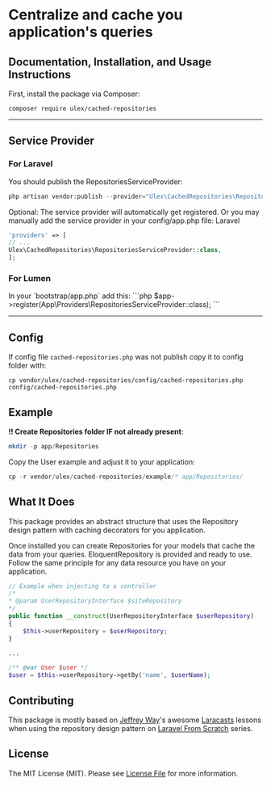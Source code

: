 # Centralize and cache you application's queries

## Documentation, Installation, and Usage Instructions

First, install the package via Composer:
```
composer require ulex/cached-repositories
```

------------------------------------------
<h2> Service Provider </h2>
<h3>For Laravel</h3>

You should publish the RepositoriesServiceProvider:
```php
php artisan vendor:publish --provider="Ulex\CachedRepositories\RepositoriesServiceProvider"
```

Optional: The service provider will automatically get registered. Or you may manually add the service provider in your config/app.php file:
Laravel
```php
'providers' => [
// ...
Ulex\CachedRepositories\RepositoriesServiceProvider::class,
];
```
<h3>For Lumen</h3>
In your `bootstrap/app.php` add this:
```php
$app->register(App\Providers\RepositoriesServiceProvider::class);
```

---------------

<h2> Config </h2>

If config file `cached-repositories.php` was not publish copy it to config folder with:
```
cp vendor/ulex/cached-repositories/config/cached-repositories.php config/cached-repositories.php
```

<h2> Example </h2>

<b>!! Create Repositories folder IF not already present</b>:
```php
mkdir -p app/Repositories
```
Copy the User example and adjust it to your application:
```php
cp -r vendor/ulex/cached-repositories/example/* app/Repositories/
```


## What It Does
This package provides an abstract structure that uses the Repository design pattern with caching decorators for you application.

Once installed you can create Repositories for your models that cache the data from your queries.
EloquentRepository is provided and ready to use. Follow the same principle for any data resource you have on your application.

```php
// Example when injecting to a controller 
/*
* @param UserRepositoryInterface $siteRepository
*/
public function __construct(UserRepositoryInterface $userRepository)
{
    $this->userRepository = $userRepository;
}

...

/** @var User $user */
$user = $this->userRepository->getBy('name', $userName);
```

## Contributing

This package is mostly based on [Jeffrey Way](https://twitter.com/jeffrey_way)'s awesome [Laracasts](https://laracasts.com) lessons
when using the repository design pattern on [Laravel From Scratch](https://laracasts.com/series/laravel-6-from-scratch) series.


## License

The MIT License (MIT). Please see [License File](LICENSE.md) for more information.
